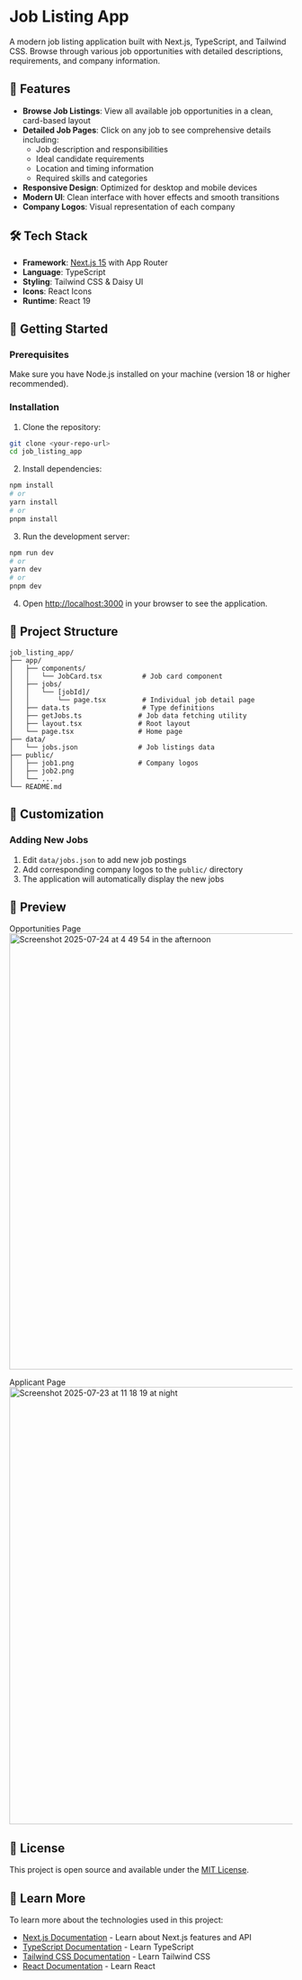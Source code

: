 # Job Listing App

A modern job listing application built with Next.js, TypeScript, and Tailwind CSS. Browse through various job opportunities with detailed descriptions, requirements, and company information.

## 🌟 Features

- **Browse Job Listings**: View all available job opportunities in a clean, card-based layout
- **Detailed Job Pages**: Click on any job to see comprehensive details including:
  - Job description and responsibilities
  - Ideal candidate requirements
  - Location and timing information
  - Required skills and categories
- **Responsive Design**: Optimized for desktop and mobile devices
- **Modern UI**: Clean interface with hover effects and smooth transitions
- **Company Logos**: Visual representation of each company

## 🛠️ Tech Stack

- **Framework**: [Next.js 15](https://nextjs.org) with App Router
- **Language**: TypeScript
- **Styling**: Tailwind CSS & Daisy UI
- **Icons**: React Icons
- **Runtime**: React 19

## 🚀 Getting Started

### Prerequisites

Make sure you have Node.js installed on your machine (version 18 or higher recommended).

### Installation

1. Clone the repository:

```bash
git clone <your-repo-url>
cd job_listing_app
```

2. Install dependencies:

```bash
npm install
# or
yarn install
# or
pnpm install
```

3. Run the development server:

```bash
npm run dev
# or
yarn dev
# or
pnpm dev
```

4. Open [http://localhost:3000](http://localhost:3000) in your browser to see the application.

## 📁 Project Structure

```
job_listing_app/
├── app/
│   ├── components/
│   │   └── JobCard.tsx          # Job card component
│   ├── jobs/
│   │   └── [jobId]/
│   │       └── page.tsx         # Individual job detail page
│   ├── data.ts                  # Type definitions
│   ├── getJobs.ts              # Job data fetching utility
│   ├── layout.tsx              # Root layout
│   └── page.tsx                # Home page
├── data/
│   └── jobs.json               # Job listings data
├── public/
│   ├── job1.png                # Company logos
│   ├── job2.png
│   └── ...
└── README.md
```

## 🎨 Customization

### Adding New Jobs

1. Edit `data/jobs.json` to add new job postings
2. Add corresponding company logos to the `public/` directory
3. The application will automatically display the new jobs

## 📸 Preview
Opportunities Page
<img width="1440" height="774" alt="Screenshot 2025-07-24 at 4 49 54 in the afternoon" src="https://github.com/user-attachments/assets/52d4e593-3c22-4872-9771-f08d7cb1fea9" />

Applicant Page
<img width="1439" height="776" alt="Screenshot 2025-07-23 at 11 18 19 at night" src="https://github.com/user-attachments/assets/77310f39-dd30-4da9-a630-cd0e008a341b" />


## 📝 License

This project is open source and available under the [MIT License](LICENSE).

## 🔗 Learn More

To learn more about the technologies used in this project:

- [Next.js Documentation](https://nextjs.org/docs) - Learn about Next.js features and API
- [TypeScript Documentation](https://www.typescriptlang.org/docs/) - Learn TypeScript
- [Tailwind CSS Documentation](https://tailwindcss.com/docs) - Learn Tailwind CSS
- [React Documentation](https://react.dev/) - Learn React
